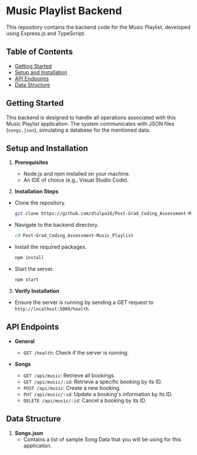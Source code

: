 # Music Playlist Backend

This repository contains the backend code for the Music Playlist, developed using Express.js and TypeScript.

## Table of Contents

- [Getting Started](#getting-started)
- [Setup and Installation](#setup-and-installation)
- [API Endpoints](#api-endpoints)
- [Data Structure](#data-structure)

## Getting Started

This backend is designed to handle all operations associated with this Music Playlist application. The system communicates with JSON files (`songs.json`), simulating a database for the mentioned data.

## Setup and Installation

1. **Prerequisites**
   - Node.js and npm installed on your machine.
   - An IDE of choice (e.g., Visual Studio Code).

2. **Installation Steps**
- Clone the repository.
   ```bash
   git clone https://github.com/dtulpa16/Post-Grad_Coding_Assessment-Music_Playlist.git
   
- Navigate to the backend directory.
  ```bash
  cd Post-Grad_Coding_Assessment-Music_Playlist
- Install the required packages.
  ```bash
  npm install
- Start the server.
  ```bash
  npm start
3. **Verify Installation**
- Ensure the server is running by sending a GET request to `http://localhost:5000/health`.

## API Endpoints

- **General**
  - `GET /health`: Check if the server is running.

- **Songs**
  - `GET /api/music`: Retrieve all bookings.
  - `GET /api/music/:id`: Retrieve a specific booking by its ID.
  - `POST /api/music`: Create a new booking.
  - `PUT /api/music/:id`: Update a booking's information by its ID.
  - `DELETE /api/music/:id`: Cancel a booking by its ID.


## Data Structure

1. **Songs.json**
   - Contains a list of sample Song Data that you will be using for this application.
